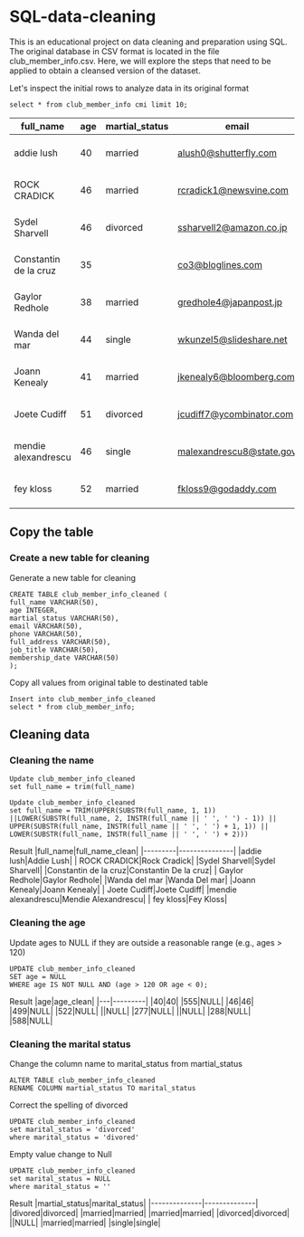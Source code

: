 # SQL-data-cleaning
This is an educational project on data cleaning and preparation using SQL. The original database in CSV format is located in the file club_member_info.csv. Here, we will explore the steps that need to be applied to obtain a cleansed version of the dataset.

Let's inspect the initial rows to analyze data in its original format

`select * from club_member_info cmi limit 10;`

|full_name|age|martial_status|email|phone|full_address|job_title|membership_date|
|---------|---|--------------|-----|-----|------------|---------|---------------|
|addie lush|40|married|alush0@shutterfly.com|254-389-8708|3226 Eastlawn Pass,Temple,Texas|Assistant Professor|7/31/2013|
|      ROCK CRADICK|46|married|rcradick1@newsvine.com|910-566-2007|4 Harbort Avenue,Fayetteville,North Carolina|Programmer III|5/27/2018|
|Sydel Sharvell|46|divorced|ssharvell2@amazon.co.jp|702-187-8715|4 School Place,Las Vegas,Nevada|Budget/Accounting Analyst I|10/6/2017|
|Constantin de la cruz|35||co3@bloglines.com|402-688-7162|6 Monument Crossing,Omaha,Nebraska|Desktop Support Technician|10/20/2015|
|  Gaylor Redhole|38|married|gredhole4@japanpost.jp|917-394-6001|88 Cherokee Pass,New York City,New York|Legal Assistant|5/29/2019|
|Wanda del mar       |44|single|wkunzel5@slideshare.net|937-467-6942|10864 Buhler Plaza,Hamilton,Ohio|Human Resources Assistant IV|3/24/2015|
|Joann Kenealy|41|married|jkenealy6@bloomberg.com|513-726-9885|733 Hagan Parkway,Cincinnati,Ohio|Accountant IV|4/17/2013|
|   Joete Cudiff|51|divorced|jcudiff7@ycombinator.com|616-617-0965|975 Dwight Plaza,Grand Rapids,Michigan|Research Nurse|11/16/2014|
|mendie alexandrescu|46|single|malexandrescu8@state.gov|504-918-4753|34 Delladonna Terrace,New Orleans,Louisiana|Systems Administrator III|3/12/1921|
| fey kloss|52|married|fkloss9@godaddy.com|808-177-0318|8976 Jackson Park,Honolulu,Hawaii|Chemical Engineer|11/5/2014|

## Copy the table
### Create a new table for cleaning
Generate a new table for cleaning

    CREATE TABLE club_member_info_cleaned (
	full_name VARCHAR(50),
	age INTEGER,
	martial_status VARCHAR(50),
	email VARCHAR(50),
	phone VARCHAR(50),
	full_address VARCHAR(50),
	job_title VARCHAR(50),
	membership_date VARCHAR(50)
    );
Copy all values from original table to destinated table

    Insert into club_member_info_cleaned
    select * from club_member_info;

## Cleaning data
### Cleaning the name

	Update club_member_info_cleaned 
	set full_name = trim(full_name)

 	Update club_member_info_cleaned 
	set full_name = TRIM(UPPER(SUBSTR(full_name, 1, 1)) ||LOWER(SUBSTR(full_name, 2, INSTR(full_name || ' ', ' ') - 1)) || UPPER(SUBSTR(full_name, INSTR(full_name || ' ', ' ') + 1, 1)) || LOWER(SUBSTR(full_name, INSTR(full_name || ' ', ' ') + 2)))

Result
|full_name|full_name_clean|
|---------|---------------|
|addie lush|Addie Lush|
|      ROCK CRADICK|Rock Cradick|
|Sydel Sharvell|Sydel Sharvell|
|Constantin de la cruz|Constantin De la cruz|
|  Gaylor Redhole|Gaylor Redhole|
|Wanda del mar       |Wanda Del mar|
|Joann Kenealy|Joann Kenealy|
|   Joete Cudiff|Joete Cudiff|
|mendie alexandrescu|Mendie Alexandrescu|
| fey kloss|Fey Kloss|

### Cleaning the age
Update ages to NULL if they are outside a reasonable range (e.g., ages > 120)

    UPDATE club_member_info_cleaned 
    SET age = NULL
    WHERE age IS NOT NULL AND (age > 120 OR age < 0);
Result
|age|age_clean|
|---|---------|
|40|40|
|555|NULL|
|46|46|
|499|NULL|
|522|NULL|
||NULL|
|277|NULL|
||NULL|
|288|NULL|
|588|NULL|

### Cleaning the marital status
Change the column name to marital_status from martial_status

    ALTER TABLE club_member_info_cleaned 
    RENAME COLUMN martial_status TO marital_status
Correct the spelling of divorced

    UPDATE club_member_info_cleaned 
    set marital_status = 'divorced'
    where marital_status = 'divored'
Empty value change to Null

	UPDATE club_member_info_cleaned
 	set marital_status = NULL
  	where marital_status = ''
Result
|martial_status|marital_status|
|--------------|--------------|
|divored|divorced|
|married|married|
|married|married|
|divorced|divorced|
||NULL|
|married|married|
|single|single|
